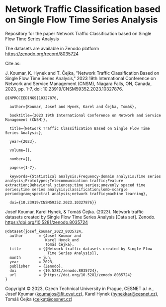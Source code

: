 # Network Traffic Classification based on Single Flow Time Series Analysis

Repository for the paper Network Traffic Classification based on Single Flow Time Series Analysis 


The datasets are available in Zenodo platform https://zenodo.org/record/8035724

Cite as:

J. Koumar, K. Hynek and T. Čejka, "Network Traffic Classification Based on Single Flow Time Series Analysis," 2023 19th International Conference on Network and Service Management (CNSM), Niagara Falls, ON, Canada, 2023, pp. 1-7, doi: 10.23919/CNSM59352.2023.10327876.

```
@INPROCEEDINGS{10327876,

  author={Koumar, Josef and Hynek, Karel and Čejka, Tomáš},

  booktitle={2023 19th International Conference on Network and Service Management (CNSM)}, 

  title={Network Traffic Classification Based on Single Flow Time Series Analysis}, 

  year={2023},

  volume={},

  number={},

  pages={1-7},

  keywords={Statistical analysis;Frequency-domain analysis;Time series analysis;Prototypes;Telecommunication traffic;Feature extraction;Behavioral sciences;time series;unevenly spaced time series;time series analysis;classification;lomb-scargle periodogram;spectral analysis;network traffic;machine learning},

  doi={10.23919/CNSM59352.2023.10327876}}
```


Josef Koumar, Karel Hynek, & Tomáš Čejka. (2023). Network traffic datasets created by Single Flow Time Series Analysis [Data set]. Zenodo. https://doi.org/10.5281/zenodo.8035724

```
@dataset{josef_koumar_2023_8035724,
  author       = {Josef Koumar and
                  Karel Hynek and
                  Tomáš Čejka},
  title        = {{Network traffic datasets created by Single Flow 
                   Time Series Analysis}},
  month        = jun,
  year         = 2023,
  publisher    = {Zenodo},
  doi          = {10.5281/zenodo.8035724},
  url          = {https://doi.org/10.5281/zenodo.8035724}
}
```


Copyright &copy; 2023, Czech Technical University in Prague, CESNET a.l.e., Josef Koumar (koumajos@fit.cvut.cz), Karel Hynek (hynekkar@cesnet.cz), Tomáš Čejka (cejkat@cesnet.cz)
